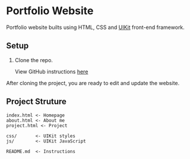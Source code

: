 # Portfolio Website
Portfolio website builts using HTML, CSS and [UIKit](https://getuikit.com/) front-end framework.

## Setup
1. Clone the repo.

    View GitHub instructions [here](https://docs.github.com/en/repositories/creating-and-managing-repositories/cloning-a-repository#cloning-a-repository)

After cloning the project, you are ready to edit and update the website.

## Project Struture

    index.html <- Homepage
    about.html <- About me
    project.html <- Project

    css/       <- UIKit styles
    js/        <- UIKit JavaScript

    README.md  <- Instructions




